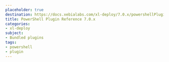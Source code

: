 ```yaml
---
placeholder: true
destination: https://docs.xebialabs.com/xl-deploy/7.0.x/powershellPluginManual.html
title: PowerShell Plugin Reference 7.0.x
categories:
- xl-deploy
subject:
- Bundled plugins
tags:
- powershell
- plugin
---
```

